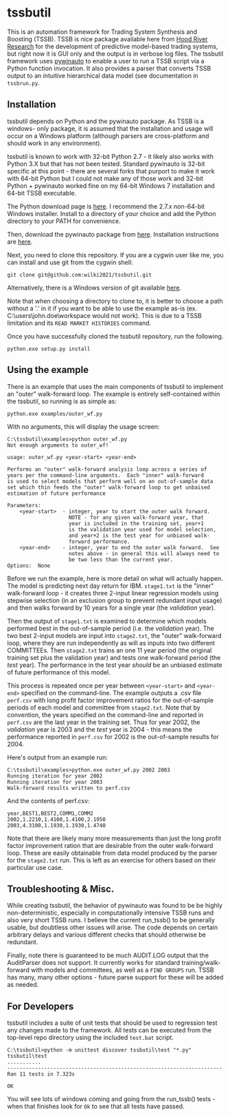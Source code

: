 tssbutil
========

This is an automation framework for Trading System Synthesis and Boosting 
(TSSB).  TSSB is nice package available here from 
[Hood River Research](http://www.tssbsoftware.com/) for the 
development of predictive model-based trading systems, but right now it is
GUI only and the output is in verbose log files.  The tssbutil framework uses
[pywinauto](http://code.google.com/p/pywinauto/) to enable a user to run a
TSSB script via a Python function invocation.  It also provides a parser that
converts TSSB output to an intuitive hierarchical data model (see documentation
in `tssbrun.py`.

## Installation

tssbutil depends on Python and the pywinauto package.  As TSSB is a windows-
only package, it is assumed that the installation and usage will occur on
a Windows platform (although parsers are cross-platform and should work in 
any environment).

tssbutil is known to work with 32-bit Python 2.7 - it likely also works with 
Python 3.X but that has not been tested.  Standard pywinauto is 32-bit specific
at this point - there are several forks that purport to make it work with 
64-bit Python but I could not make any of those work and 32-bit Python +
pywinauto worked fine on my 64-bit Windows 7 installation and 64-bit TSSB
executable. 

The Python download page is 
[here](http://www.python.org/getit/).  I recommend the 2.7.x non-64-bit 
Windows installer.  Install to a directory of your choice and add the Python
directory to your PATH for convenience.

Then, download the pywinauto package from 
[here](http://code.google.com/p/pywinauto/).  Installation instructions are
[here](http://pywinauto.googlecode.com/hg/pywinauto/docs/index.html#installation).

Next, you need to clone this repository.  If you are a cygwin user like me, you
can install and use git from the cygwin shell:
  
    git clone git@github.com:wilki2021/tssbutil.git
  
Alternatively, there is a Windows version of git available 
[here](http://code.google.com/p/msysgit/downloads/list?q=full+installer+official+git).

Note that when choosing a directory to clone to, it is better to choose a path
without a '.' in it if you want to be able to use the example as-is (ex. 
C:\users\john.doe\workspace would not work).  This is due to a TSSB limitation 
and its `READ MARKET HISTORIES` command.

Once you have successfully cloned the tssbutil repository, run the following.

    python.exe setup.py install
  
## Using the example

There is an example that uses the main components of tssbutil to implement an 
"outer" walk-forward loop.  The example is entirely self-contained within the
tssbutil, so running is as simple as:

    python.exe examples/outer_wf.py
  
With no arguments, this will display the usage screen:

    C:\tssbutil\examples>python outer_wf.py
    Not enough arguments to outer_wf!
  
    usage: outer_wf.py <year-start> <year-end>
  
    Performs an "outer" walk-forward analysis loop across a series of
    years per the command-line arguments.  Each "inner" walk-forward 
    is used to select models that perform well on an out-of-sample data
    set which thin feeds the "outer" walk-forward loop to get unbaised
    estimation of future performance

    Parameters:
        <year-start>  - integer, year to start the outer walk forward.
                        NOTE - for any given walk-forward year, that
                        year is included in the training set, year+1
                        is the validation year used for model selection,
                        and year+2 is the test year for unbiased walk-
                        forward performance.
        <year-end>    - integer, year to end the outer walk forward.  See
                        notes above - in general this will always need to
                        be two less than the current year.
    Options:  None

Before we run the example, here is more detail on what will actually
happen.  The model is predicting next day return for IBM.  `stage1.txt`
is the "inner" walk-forward loop - it creates three 2-input linear
regression models using stepwise selection (in an exclusion group to prevent 
redundant input usage) and then walks forward by 10 years for a single year 
(the *validation* year). 

Then the output of `stage1.txt` is examined to determine which models
performed best in the out-of-sample period (i.e. the *validation* year).
The two best 2-input models are input into `stage2.txt`, the "outer"
walk-forward loop, where they are run independently as will as inputs
into two different COMMITTEEs.  Then `stage2.txt` trains an one 11 year 
period (the original training set plus the validation year) and tests 
one walk-forward period (the *test* year).  The performance in the *test*
year *should* be an unbiased estimate of future performance of this model.  

This process is repeated once per year between `<year-start>` and `<year-end>`
specified on the command-line.  The example outputs a .csv file `perf.csv`
with long profit factor improvement ratios for the out-of-sample periods
of each model and committee from `stage2.txt`.  Note that by convention,
the years specified on the command-line and reported in `perf.csv` are the
last year in the training set.  Thus for year 2002, the *validation* year
is 2003 and the *test* year is 2004 - this means the performance reported 
in `perf.csv` for 2002 is the out-of-sample results for 2004.

Here's output from an example run:

    C:\tssbutil\examples>python.exe outer_wf.py 2002 2003
    Running iteration for year 2002
    Running iteration for year 2003
    Walk-forward results written to perf.csv

And the contents of perf.csv:

    year,BEST1,BEST2,COMM1,COMM2
    2002,1.2210,1.4100,1.4100,2.1950
    2003,4.3100,1.1930,1.1930,1.4740

Note that there are likely many more measurements than just the long
profit factor improvement ration that are desirable from the outer walk-forward 
loop.  These are easily obtainable from data model produced by the parser 
for the `stage2.txt` run.  This is left as an exercise for others based on 
their particular use case.

## Troubleshooting & Misc.

While creating tssbutil, the behavior of pywinauto was found to be be highly
non-deterministic, especially in computationally intensive TSSB runs and also very
short TSSB runs.  I believe the current run_tssb() to be generally usable, 
but doubtless other issues will arise.  The code depends on certain arbitrary
delays and various different checks that should otherwise be redundant.

Finally, note there is guaranteed to be much AUDIT.LOG output that the AuditParser
does not support.  It currently works for standard training/walk-forward with 
models and committees, as well as a `FIND GROUPS` run.  TSSB has many, many other
options - future parse support for these will be added as needed.

## For Developers

tssbutil includes a suite of unit tests that should be used to regression test
any changes made to the framework.  All tests can be executed from the top-level
repo directory using the included `test.bat` script.

    C:\tssbutil>python -m unittest discover tssbutil\test "*.py" tssbutil\test
    ...........
    ----------------------------------------------------------------------
    Ran 11 tests in 7.323s
    
    OK
    
You will see lots of windows coming and going from the run_tssb() tests - when
that finishes look for `Ok` to see that all tests have passed.

